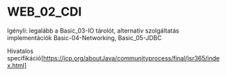 # WEB_02_CDI

Igényli: legalább a Basic_03-IO tárolót, alternatív szolgáltatás implementációk Basic-04-Networking, Basic_05-JDBC

Hivatalos specifikáció[https://jcp.org/aboutJava/communityprocess/final/jsr365/index.html]


